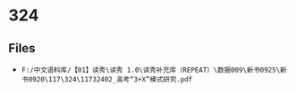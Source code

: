 # 324

## Files

- `F:/中文语料库/【01】读秀\读秀 1.0\读秀补充库（REPEAT）\数据009\新书0925\新书0920\117\324\11732402_高考“3+X”模式研究.pdf`
